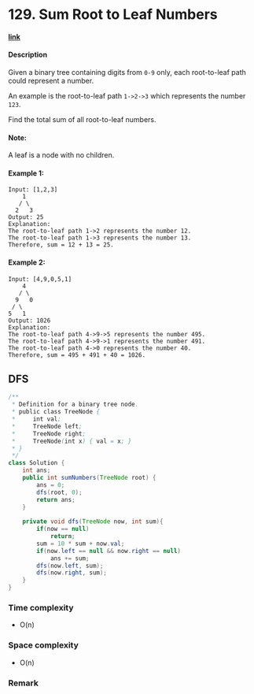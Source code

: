 # 129. Sum Root to Leaf Numbers

#### [link](https://leetcode.com/problems/sum-root-to-leaf-numbers/) 

#### Description
Given a binary tree containing digits from `0-9` only, each root-to-leaf path could represent a number.

An example is the root-to-leaf path `1->2->3` which represents the number `123`.

Find the total sum of all root-to-leaf numbers.

#### Note: 
A leaf is a node with no children.

#### Example 1:
```
Input: [1,2,3]
    1
   / \
  2   3
Output: 25
Explanation:
The root-to-leaf path 1->2 represents the number 12.
The root-to-leaf path 1->3 represents the number 13.
Therefore, sum = 12 + 13 = 25.
```
#### Example 2:
```
Input: [4,9,0,5,1]
    4
   / \
  9   0
 / \
5   1
Output: 1026
Explanation:
The root-to-leaf path 4->9->5 represents the number 495.
The root-to-leaf path 4->9->1 represents the number 491.
The root-to-leaf path 4->0 represents the number 40.
Therefore, sum = 495 + 491 + 40 = 1026.
```

## DFS
```java
/**
 * Definition for a binary tree node.
 * public class TreeNode {
 *     int val;
 *     TreeNode left;
 *     TreeNode right;
 *     TreeNode(int x) { val = x; }
 * }
 */
class Solution {
    int ans;
    public int sumNumbers(TreeNode root) {
        ans = 0;
        dfs(root, 0);
        return ans;
    }
    
    private void dfs(TreeNode now, int sum){
        if(now == null)
            return;
        sum = 10 * sum + now.val;
        if(now.left == null && now.right == null)
            ans += sum;
        dfs(now.left, sum);
        dfs(now.right, sum);
    }
}
```

### Time complexity
* O(n)
### Space complexity
* O(n)
### Remark